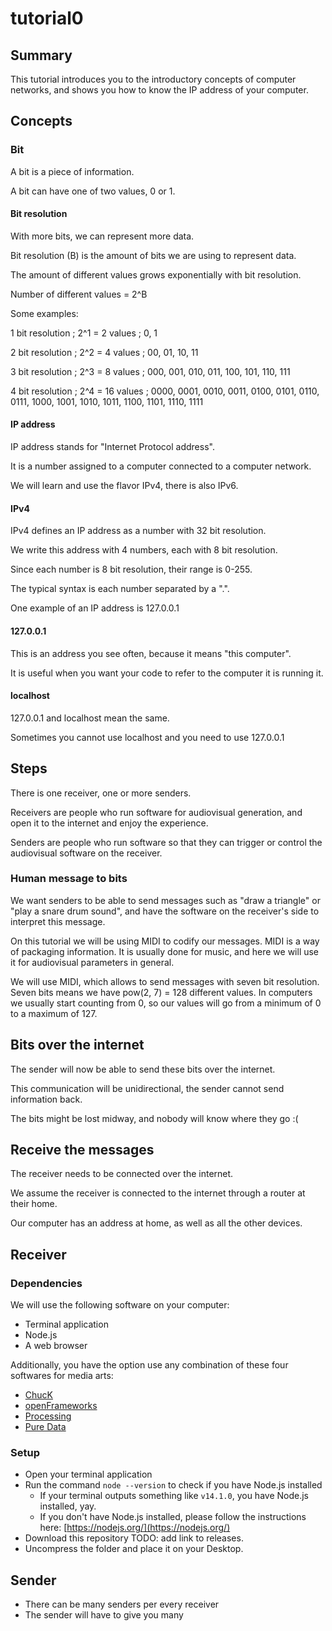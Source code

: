 # tutorial0

## Summary

This tutorial introduces you to the introductory concepts of computer networks, and shows you how to know the IP address of your computer.


## Concepts

###  Bit

A bit is a piece of information.

A bit can have one of two values, 0 or 1.

#### Bit resolution

With more bits, we can represent more data.

Bit resolution (B) is the amount of bits we are using to represent data.

The amount of different values grows exponentially with bit resolution.

Number of different values = 2^B

Some examples:

1 bit resolution ; 2^1 = 2 values ; 0, 1

2 bit resolution ; 2^2 = 4 values ; 00, 01, 10, 11

3 bit resolution ; 2^3 = 8 values ; 000, 001, 010, 011, 100, 101, 110, 111

4 bit resolution ; 2^4 = 16 values ; 0000, 0001, 0010, 0011, 0100, 0101, 0110, 0111, 1000, 1001, 1010, 1011, 1100, 1101, 1110, 1111

#### IP address

IP address stands for "Internet Protocol address".

It is a number assigned to a computer connected to a computer network.

We will learn and use the flavor IPv4, there is also IPv6.

#### IPv4

IPv4 defines an IP address as a number with 32 bit resolution.

We write this address with 4 numbers, each with 8 bit resolution.

Since each number is 8 bit resolution, their range is 0-255.

The typical syntax is each number separated by a ".".

One example of an IP address is 127.0.0.1

#### 127.0.0.1

This is an address you see often, because it means "this computer".

It is useful when you want your code to refer to the computer it is running it.

#### localhost

127.0.0.1 and localhost mean the same.

Sometimes you cannot use localhost and you need to use 127.0.0.1


## Steps

There is one receiver, one or more senders.

Receivers are people who run software for audiovisual generation, and open it to the internet and enjoy the experience.

Senders are people who run software so that they can trigger or control the audiovisual software on the receiver.

### Human message to bits

We want senders to be able to send messages such as "draw a triangle" or "play a snare drum sound", and have the software on the receiver's side to interpret this message.

On this tutorial we will be using MIDI to codify our messages. MIDI is a way of packaging information. It is usually done for music, and here we will use it for audiovisual parameters in general.

We will use MIDI, which allows to send messages with seven bit resolution. Seven bits means we have pow(2, 7) = 128 different values. In computers we usually start counting from 0, so our values will go from a minimum of 0 to a maximum of 127.

## Bits over the internet

The sender will now be able to send these bits over the internet.

This communication will be unidirectional, the sender cannot send information back.

The bits might be lost midway, and nobody will know where they go :(


## Receive the messages

The receiver needs to be connected over the internet.

We assume the receiver is connected to the internet through a router at their home. 

Our computer has an address at home, as well as all the other devices.

## Receiver

### Dependencies

We will use the following software on your computer:

* Terminal application
* Node.js
* A web browser

Additionally, you have the option use any combination of these four softwares for media arts:

* [ChucK](https://chuck.cs.princeton.edu/)
* [openFrameworks](https://openframeworks.cc/)
* [Processing](https://processing.org/)
* [Pure Data](https://puredata.info/)

### Setup

* Open your terminal application
* Run the command ```node --version``` to check if you have Node.js installed
  * If your terminal outputs something like ```v14.1.0```, you have Node.js installed, yay.
  * If you don't have Node.js installed, please follow the instructions here: [https://nodejs.org/](https://nodejs.org/)
* Download this repository TODO: add link to releases.
* Uncompress the folder and place it on your Desktop.


## Sender

* There can be many senders per every receiver
* The sender will have to give you many 
